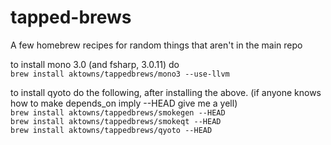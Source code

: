 tapped-brews
============

A few homebrew recipes for random things that aren't in the main repo

to install mono 3.0 (and fsharp, 3.0.11) do   
`brew install aktowns/tappedbrews/mono3 --use-llvm`

to install qyoto do the following, after installing the above. (if anyone knows how to make depends_on imply --HEAD give me a yell)   
`brew install aktowns/tappedbrews/smokegen --HEAD`  
`brew install aktowns/tappedbrews/smokeqt --HEAD`   
`brew install aktowns/tappedbrews/qyoto --HEAD`   

